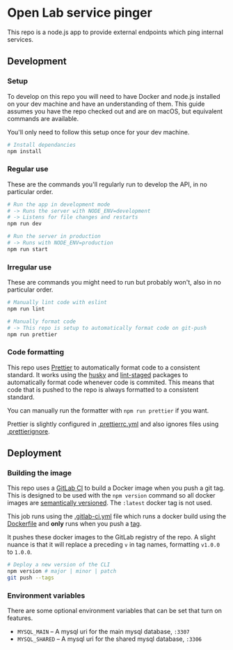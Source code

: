 # Open Lab service pinger

This repo is a node.js app to provide external endpoints which ping internal services.

## Development

### Setup

To develop on this repo you will need to have Docker and node.js installed on your dev machine and have an understanding of them. This guide assumes you have the repo checked out and are on macOS, but equivalent commands are available.

You'll only need to follow this setup once for your dev machine.

```bash
# Install dependancies
npm install
```

### Regular use

These are the commands you'll regularly run to develop the API, in no particular order.

```bash
# Run the app in development mode
# -> Runs the server with NODE_ENV=development
# -> Listens for file changes and restarts
npm run dev

# Run the server in production
# -> Runs with NODE_ENV=production
npm run start
```

### Irregular use

These are commands you might need to run but probably won't, also in no particular order.

```bash
# Manually lint code with eslint
npm run lint

# Manually format code
# -> This repo is setup to automatically format code on git-push
npm run prettier
```

### Code formatting

This repo uses [Prettier](https://prettier.io/) to automatically format code to a consistent standard.
It works using the [husky](https://www.npmjs.com/package/husky)
and [lint-staged](https://www.npmjs.com/package/lint-staged) packages to
automatically format code whenever code is commited.
This means that code that is pushed to the repo is always formatted to a consistent standard.

You can manually run the formatter with `npm run prettier` if you want.

Prettier is slightly configured in [.prettierrc.yml](/.prettierrc.yml)
and also ignores files using [.prettierignore](/.prettierignore).

## Deployment

### Building the image

This repo uses a [GitLab CI](https://about.gitlab.com/product/continuous-integration/)
to build a Docker image when you push a git tag.
This is designed to be used with the `npm version`
command so all docker images are [semantically versioned](https://semver.org/).
The `:latest` docker tag is not used.

This job runs using the [.gitlab-ci.yml](/.gitlab-ci.yml) file which
runs a docker build using the [Dockerfile](/Dockerfile)
and **only** runs when you push a [tag](https://git-scm.com/book/en/v2/Git-Basics-Tagging).

It pushes these docker images to the GitLab registry of the repo.
A slight nuance is that it will replace a preceding `v` in tag names,
formatting `v1.0.0` to `1.0.0`.

```bash
# Deploy a new version of the CLI
npm version # major | minor | patch
git push --tags
```

### Environment variables

There are some optional environment variables that can be set that turn on features.

- `MYSQL_MAIN` – A mysql uri for the main mysql database, `:3307`
- `MYSQL_SHARED` – A mysql uri for the shared mysql database, `:3306`
